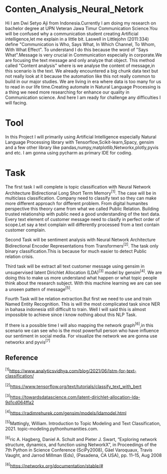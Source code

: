 # Conten_Analysis_Neural_Netork
Hi I am Dwi Setyo Aji from Indonesia.Currently I am doing my research on bachelor degree at UPN Veteran Jawa Timur Communication Science.You will be confused why a communication student creating Artificial intelligence,let me explain in a little bit.
Laswell in Littlejohn (2011:334) define "Communication is Who, Says What, In Which Channel, To Whom, With What Effect".
To understand I do this because the word of "Says What".Message is very crucial in Communication especially in corporate.We are focusing the text message and only analyze that object. This method called "Content analysis" where is we analyse the content of message,in this scenario is the text. We already encountered
a big chunk data text but not really look at it because the automation like this not really common to build in our major studies.
We are living in era where data is too many for us to read in our life time.Creating automate in Natural Language Processing is a thing we need more researching for
enhance our quality in Communication science. And here I am ready for challenge any difficulties I will facing.
# Tool

In this Project I will primarily using Artificial Intelligence especially Natural Language Processing library with Tensorflow,Scikit-learn,Spacy,
gensim and a few other library like pandas,numpy,matplotlib,Networkx,plotly,pyvis and etc. I am gonna using pycharm as primary IDE for coding.

# Task


The first task I will complete is topic classification with Neural Network Architecture Bidirectional Long Short Term Memory<sup>[1]</sup>. The case will be in multiclass classification.
Company need to classify text so they can make more different approach for different problem. From digital humanites perspective this theory came from what we called Public Relation.
Building trusted relationship with public need a good understanding of the text data. Every text element of customer message need to clasify in perfect order
of scope.Let say a text complain will differently processed from a text contain customer complain.

Second Task will be sentiment analysis with Neural Network Architecture Bidirectional Encoder Representations from Transformers<sup>[2]</sup>. The task only binary classification.This is because
for much easier to detect Public relation crisis.

Third task will be extract all text customer message using gensim in unsupervised latent Dirichlet Allocation (LDA)<sup>[3]</sup> model by gensim<sup>[4]</sup>. We are doing this to make us more understand
what happen or what topic people think about the research subject. With this machine learning we are can see a unseen pattern of message<sup>[5]</sup>.

Fourth Task will be relation extraction.But first we need to use and train Named Entity Recognition. This is will the most complicated task since NER in bahasa indonesia still difficult to train. Well I will said this is almost impossible to achieve since i know nothing about this NLP Task.

 If there is a possible time I will also mapping the network graph<sup>[6]</sup>,in this scenario we can see who is the most powerfull person who have influence our sentiment in social media.
 For visualize the network we are gonna use networkx and pyvis<sup>[7]</sup>


## **Reference**


<sup>[1]</sup>https://www.analyticsvidhya.com/blog/2021/06/lstm-for-text-classification/


<sup>[2]</sup>https://www.tensorflow.org/text/tutorials/classify_text_with_bert


<sup>[3]</sup>https://towardsdatascience.com/latent-dirichlet-allocation-lda-9d1cd064ffa2


<sup>[4]</sup>https://radimrehurek.com/gensim/models/ldamodel.html


<sup>[5]</sup>Mattingly, William. Introduction to Topic Modeling and Text Classification, 2021. topic-modeling.pythonhumanities.com.


<sup>[6]</sup>ric A. Hagberg, Daniel A. Schult and Pieter J. Swart, “Exploring network structure, dynamics, and function using NetworkX”, in Proceedings of the 7th Python in Science Conference (SciPy2008), Gäel Varoquaux, Travis Vaught, and Jarrod Millman (Eds), (Pasadena, CA USA), pp. 11–15, Aug 2008


<sup>[6]</sup>https://networkx.org/documentation/stable/#


